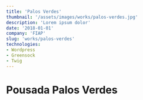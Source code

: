 ```yaml
---
title: 'Palos Verdes'
thumbnail: '/assets/images/works/palos-verdes.jpg'
description: 'Lorem ipsum dolor'
date: '2018-01-01'
company: 'FIAP'
slug: 'works/palos-verdes'
technologies:
- Wordpress
- Greensock
- Twig
---
```


# Pousada Palos Verdes